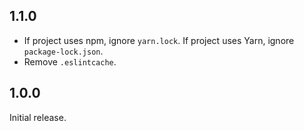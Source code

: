 ## 1.1.0

* If project uses npm, ignore `yarn.lock`. If project uses Yarn, ignore `package-lock.json`.
* Remove `.eslintcache`.

## 1.0.0

Initial release.
